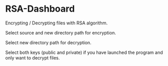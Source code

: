 # RSA-Dashboard
Encrypting / Decrypting files with RSA algorithm.

Select source and new directory path for encryption.

Select new directory path for decryption.

Select both keys (public and private) if you have launched the program and only want to decrypt files.
